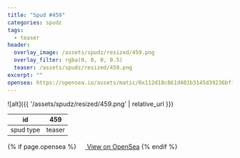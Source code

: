 ```yaml
---
title: "Spud #459"
categories: spudz
tags:
  - teaser
header:
  overlay_image: /assets/spudz/resized/459.png
  overlay_filter: rgba(0, 0, 0, 0.5)
  teaser: /assets/spudz/resized/459.png
excerpt: ""
opensea: https://opensea.io/assets/matic/0x112d18c861d401b3145d39236bf149f01e18beed/459
---
```

![alt]({{ '/assets/spudz/resized/459.png' | relative_url }})

| id | 459 |
|-|-|
| spud type | teaser |

{% if page.opensea %}
<a href="{{page.opensea}}" class="btn btn--info" onclick="window.open(this.href, '_blank'); return false;"><img src="/assets/images/opensea.svg" width="16px"><span>  View on OpenSea</span></a>
{% endif %}
